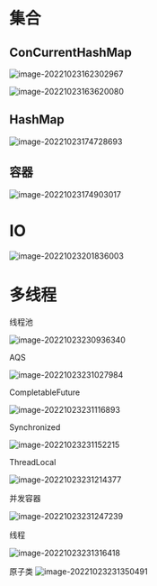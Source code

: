 # 集合

## ConCurrentHashMap

![image-20221023162302967](https://user-images.githubusercontent.com/59484008/197790269-c9259a36-31b0-49da-9547-e25d7e41d0f3.png)

![image-20221023163620080](https://user-images.githubusercontent.com/59484008/197790347-966475dd-ed1c-4916-875d-ac7f1d519c02.png)

## HashMap

![image-20221023174728693](https://user-images.githubusercontent.com/59484008/197790993-8cb03457-d5f6-421a-a722-0c53d296d375.png)

## 容器

![image-20221023174903017](https://user-images.githubusercontent.com/59484008/197791082-8e9e8e0d-1973-4f4e-8833-04a59bb9762e.png)

# IO

![image-20221023201836003](https://user-images.githubusercontent.com/59484008/197791222-c53f68f7-3104-48c7-afdc-4eb2c8258361.png)


# 多线程

线程池

![image-20221023230936340](https://user-images.githubusercontent.com/59484008/197791451-25b959ea-9d99-4425-b64d-f7f283396326.png)


AQS

![image-20221023231027984](https://user-images.githubusercontent.com/59484008/197791540-14c6396c-dc36-4c22-94d9-0cc9d50a4322.png)


CompletableFuture

![image-20221023231116893](https://user-images.githubusercontent.com/59484008/197791603-2702f811-9c59-461a-a021-2fa8ab14db67.png)


Synchronized

![image-20221023231152215](https://user-images.githubusercontent.com/59484008/197791633-5fe008bd-d619-4b28-8bfe-7e7c7c9c3d13.png)


ThreadLocal

![image-20221023231214377](https://user-images.githubusercontent.com/59484008/197791685-579b482d-2322-4157-9e43-ddb4f8e90261.png)


并发容器

![image-20221023231247239](https://user-images.githubusercontent.com/59484008/197791727-72b7d640-7ae5-4472-8d96-8ca416b003b0.png)


线程

![image-20221023231316418](https://user-images.githubusercontent.com/59484008/197791760-b553fcd3-6686-47ad-99c6-4dfd997f8e21.png)


原子类
![image-20221023231350491](https://user-images.githubusercontent.com/59484008/197791832-47cbfc2b-6bcb-41ac-b86f-141476fed48c.png)
